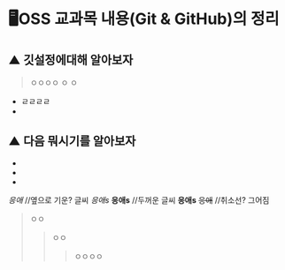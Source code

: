 # 🖥OSS 교과목 내용(Git & GitHub)의 정리
## ▲ 깃설정에대해 알아보자
>ㅇㅇㅇㅇ
>ㅇ
>ㅇ



- ㄹㄹㄹㄹ
- 


## ▲ 다음 뭐시기를 알아보자
-
-
-

*응애* //옆으로 기운? 글씨
_응애s_
**응애s**  //두꺼운 글씨
__응애s__ 
~~응애~~ //취소선? 그어짐

>ㅇㅇ
>>ㅇㅇ
>>>ㅇㅇㅇㅇ
